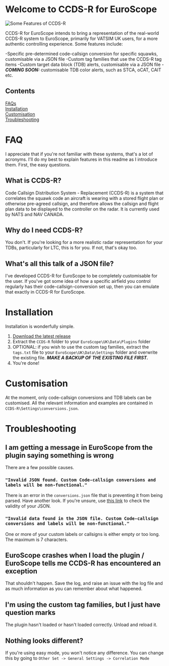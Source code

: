 # Welcome to CCDS-R for EuroScope

![Some Features of CCDS-R](https://github.com/user-attachments/assets/d7c9b65b-9120-4ef5-9b6f-bc03c8fd86ed "Some features of CCDS-R")

CCDS-R for EuroScope intends to bring a representation of the real-world CCDS-R system to EuroScope, primarily for VATSIM UK users, for a more authentic controlling experience. Some features include:

-Specific pre-determined code-callsign conversion for specific squawks, customisable via a JSON file
-Custom tag families that use the CCDS-R tag items
-Custom target data block (TDB) alerts, customisable via a JSON file
-**_COMING SOON:_** customisable TDB color alerts, such as STCA, oCAT, CAIT etc.

## Contents
[FAQs](#faq)  
[Installation](#installation)  
[Customisation](#customisation)  
[Troubleshooting](#troubleshooting)


# FAQ

I appreciate that if you're not familiar with these systems, that's a lot of acronyms. I'll do my best to explain features in this readme as I introduce them. First, the easy questions.

## What is CCDS-R?

Code Callsign Distribution System - Replacement (CCDS-R) is a system that correlates the squawk code an aircraft is wearing with a stored flight plan or otherwise pre-agreed callsign, and therefore allows the callsign and flight plan data to be displayed to the controller on the radar. It is currently used by NATS and NAV CANADA.

## Why do I need CCDS-R?

You don't. If you're looking for a more realistic radar representation for your TDBs, particularly for LTC, this is for you. If not, that's okay too.

## What's all this talk of a JSON file?

I've developed CCDS-R for EuroScope to be completely customisable for the user. If you've got some idea of how a specific airfield you control regularly has their code-callsign-conversion set up, then you can emulate that exactly in CCDS-R for EuroScope.

# Installation

Installation is wonderfully simple.

1. [Download the latest release](https://github.com/quassbutreally/EuroScope-CCDS-R)
2. Extract the `CCDS-R` folder to your `EuroScope\UK\Data\Plugins` folder
3. OPTIONAL: if you wish to use the custom tag families, extract the `tags.txt` file to your `EuroScope\UK\Data\Settings` folder and overwrite the existing file. **_MAKE A BACKUP OF THE EXISTING FILE FIRST._**
4. You're done!

# Customisation

At the moment, only code-callsign conversions and TDB labels can be customised. All the relevant information and examples are contained in `CCDS-R\Settings\conversions.json`.

# Troubleshooting

## I am getting a message in EuroScope from the plugin saying something is wrong

There are a few possible causes.

### `"Invalid JSON found. Custom Code-callsign conversions and labels will be non-functional."`
There is an error in the `conversions.json` file that is preventing it from being parsed. Have another look. If you're unsure, use [this link](https://jsonlint.com/) to check the validity of your JSON.

### `"Invalid data found in the JSON file. Custom Code-callsign conversions and labels will be non-functional."`
One or more of your custom labels or callsigns is either empty or too long. The maximum is 7 characters.

## EuroScope crashes when I load the plugin / EuroScope tells me CCDS-R has encountered an exception
That shouldn't happen. Save the log, and raise an issue with the log file and as much information as you can remember about what happened.

## I'm using the custom tag families, but I just have question marks
The plugin hasn't loaded or hasn't loaded correctly. Unload and reload it.

## Nothing looks different?
If you're using easy mode, you won't notice any difference. You can change this by going to `Other Set -> General Settings -> Correlation Mode`

